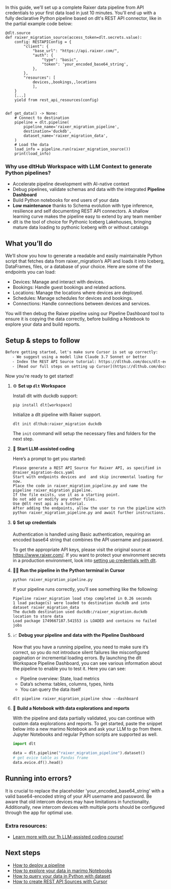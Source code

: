 In this guide, we'll set up a complete Raixer data pipeline from API credentials to your first data load in just 10 minutes. You'll end up with a fully declarative Python pipeline based on dlt's REST API connector, like in the partial example code below:

```python-outcome
@dlt.source
def raixer_migration_source(access_token=dlt.secrets.value):
    config: RESTAPIConfig = {
        "client": {
            "base_url": "https://api.raixer.com/",
            "auth": {
                "type": "basic",
                "token": 'your_encoded_base64_string',
            },
        },
        "resources": [
            devices,,bookings,,locations
            ],
    }
    [...]
    yield from rest_api_resources(config)


def get_data() -> None:
    # Connect to destination
    pipeline = dlt.pipeline(
        pipeline_name='raixer_migration_pipeline',
        destination='duckdb',
        dataset_name='raixer_migration_data', 
    )
    # Load the data
    load_info = pipeline.run(raixer_migration_source())
    print(load_info) 
```

### Why use dltHub Workspace with LLM Context to generate Python pipelines?

- Accelerate pipeline development with AI-native context
- Debug pipelines, validate schemas and data with the integrated **Pipeline Dashboard**
- Build Python notebooks for end users of your data
- **Low maintenance** thanks to Schema evolution with type inference, resilience and self documenting REST API connectors. A shallow learning curve makes the pipeline easy to extend by any team member
- dlt is the tool of choice for Pythonic Iceberg Lakehouses, bringing mature data loading to pythonic Iceberg with or without catalogs

## What you’ll do

We’ll show you how to generate a readable and easily maintainable Python script that fetches data from raixer_migration’s API and loads it into Iceberg, DataFrames, files, or a database of your choice. Here are some of the endpoints you can load:

- Devices: Manage and interact with devices.
- Bookings: Handle guest bookings and related actions.
- Locations: Manage the locations where devices are deployed.
- Schedules: Manage schedules for devices and bookings.
- Connections: Handle connections between devices and services.

You will then debug the Raixer pipeline using our Pipeline Dashboard tool to ensure it is copying the data correctly, before building a Notebook to explore your data and build reports.

## Setup & steps to follow

```default
Before getting started, let's make sure Cursor is set up correctly:
   - We suggest using a model like Claude 3.7 Sonnet or better
   - Index the REST API Source tutorial: https://dlthub.com/docs/dlt-ecosystem/verified-sources/rest_api/ and add it to context as **@dlt rest api**
   - [Read our full steps on setting up Cursor](https://dlthub.com/docs/dlt-ecosystem/llm-tooling/cursor-restapi#23-configuring-cursor-with-documentation)
```

Now you're ready to get started!

1. ⚙️ **Set up `dlt` Workspace**
    
    Install dlt with duckdb support:
    ```shell
    pip install dlt[workspace]
    ```

    Initialize a dlt pipeline with Raixer support.
    ```shell
    dlt init dlthub:raixer_migration duckdb
    ```

    The `init` command will setup the necessary files and folders for the next step.
    
2. 🤠 **Start LLM-assisted coding**
    
    Here’s a prompt to get you started:
    
    ```prompt
    Please generate a REST API Source for Raixer API, as specified in @raixer_migration-docs.yaml 
    Start with endpoints devices and  and skip incremental loading for now. 
    Place the code in raixer_migration_pipeline.py and name the pipeline raixer_migration_pipeline. 
    If the file exists, use it as a starting point. 
    Do not add or modify any other files. 
    Use @dlt rest api as a tutorial. 
    After adding the endpoints, allow the user to run the pipeline with python raixer_migration_pipeline.py and await further instructions.
    ```

    
3. 🔒 **Set up credentials** 
    
    Authentication is handled using Basic authentication, requiring an encoded base64 string that combines the API username and password.
    
    To get the appropriate API keys, please visit the original source at https://www.raixer.com/.
    If you want to protect your environment secrets in a production environment, look into [setting up credentials with dlt](https://dlthub.com/docs/walkthroughs/add_credentials).
    
4. 🏃‍♀️ **Run the pipeline in the Python terminal in Cursor**
    
    ```shell
    python raixer_migration_pipeline.py
    ```
    
    If your pipeline runs correctly, you’ll see something like the following:
    
    ```shell
    Pipeline raixer_migration load step completed in 0.26 seconds
    1 load package(s) were loaded to destination duckdb and into dataset raixer_migration_data
    The duckdb destination used duckdb:/raixer_migration.duckdb location to store data
    Load package 1749667187.541553 is LOADED and contains no failed jobs
    ```
    
5. 📈 **Debug your pipeline and data with the Pipeline Dashboard**

    Now that you have a running pipeline, you need to make sure it’s correct, so you do not introduce silent failures like misconfigured pagination or incremental loading errors. By launching the dlt Workspace Pipeline Dashboard, you can see various information about the pipeline to enable you to test it. Here you can see:
    - Pipeline overview: State, load metrics
    - Data’s schema: tables, columns, types, hints
    - You can query the data itself
    
    ```shell
    dlt pipeline raixer_migration_pipeline show --dashboard
    ```
    
6. 🐍 **Build a Notebook with data explorations and reports**

    With the pipeline and data partially validated, you can continue with custom data explorations and reports. To get started, paste the snippet below into a new marimo Notebook and ask your LLM to go from there. Jupyter Notebooks and regular Python scripts are supported as well.

    
    ```python
    import dlt

   data = dlt.pipeline("raixer_migration_pipeline").dataset()
   # get evice table as Pandas frame
   data.evice.df().head()
    ```

## Running into errors?

It is crucial to replace the placeholder 'your_encoded_base64_string' with a valid base64-encoded string of your API username and password. Be aware that old intercom devices may have limitations in functionality. Additionally, new intercom devices with multiple ports should be configured through the app for optimal use.

### Extra resources:

- [Learn more with our 1h LLM-assisted coding course!](https://www.youtube.com/watch?v=GGid70rnJuM)

## Next steps

- [How to deploy a pipeline](https://dlthub.com/docs/walkthroughs/deploy-a-pipeline)
- [How to explore your data in marimo Notebooks](https://dlthub.com/docs/general-usage/dataset-access/marimo)
- [How to query your data in Python with dataset](https://dlthub.com/docs/general-usage/dataset-access/dataset)
- [How to create REST API Sources with Cursor](https://dlthub.com/docs/dlt-ecosystem/llm-tooling/cursor-restapi)